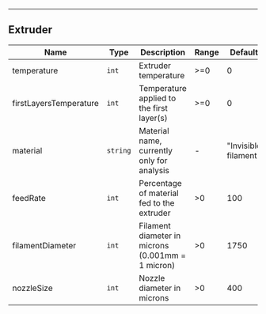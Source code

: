 ---
## Extruder
| Name | Type | Description | Range | Default |
| ----- | -----| ------------| ------| --------|
| temperature | <code>int</code>| Extruder temperature | >=0 | 0|
| firstLayersTemperature | <code>int</code>| Temperature applied to the first layer(s) | >=0 | 0|
| material | <code>string</code>| Material name, currently only for analysis | - | "Invisible filament" |
| feedRate | <code>int</code>| Percentage of material fed to the extruder | >0 | 100 |
| filamentDiameter | <code>int</code>| Filament diameter in microns (0.001mm = 1 micron)| >0 | 1750 |
| nozzleSize | <code>int</code>| Nozzle diameter in microns | >0 | 400 |
